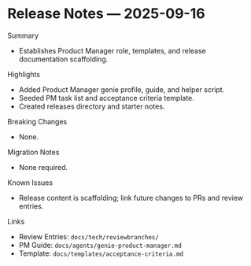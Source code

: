 # Release Notes — 2025-09-16

Summary
- Establishes Product Manager role, templates, and release documentation scaffolding.

Highlights
- Added Product Manager genie profile, guide, and helper script.
- Seeded PM task list and acceptance criteria template.
- Created releases directory and starter notes.

Breaking Changes
- None.

Migration Notes
- None required.

Known Issues
- Release content is scaffolding; link future changes to PRs and review entries.

Links
- Review Entries: `docs/tech/reviewbranches/`
- PM Guide: `docs/agents/genie-product-manager.md`
- Template: `docs/templates/acceptance-criteria.md`

